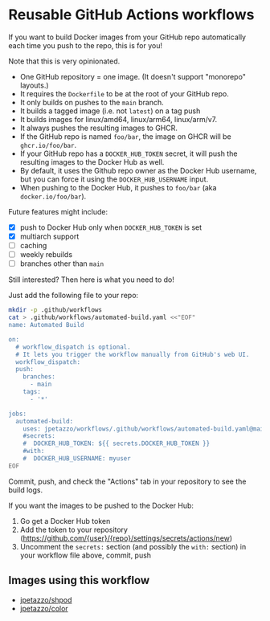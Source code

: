 # Reusable GitHub Actions workflows

If you want to build Docker images from your GitHub repo
automatically each time you push to the repo, this is for you!

Note that this is very opinionated.

- One GitHub repository = one image. (It doesn't support "monorepo" layouts.)
- It requires the `Dockerfile` to be at the root of your GitHub repo.
- It only builds on pushes to the `main` branch.
- It builds a tagged image (i.e. not `latest`) on a tag push
- It builds images for linux/amd64, linux/arm64, linux/arm/v7.
- It always pushes the resulting images to GHCR.
- If the GitHub repo is named `foo/bar`, the image on GHCR will be `ghcr.io/foo/bar`.
- If your GitHub repo has a `DOCKER_HUB_TOKEN` secret, it will push the resulting images to the Docker Hub as well.
- By default, it uses the Github repo owner as the Docker Hub username, but you can force it using the `DOCKER_HUB_USERNAME` input.
- When pushing to the Docker Hub, it pushes to `foo/bar` (aka `docker.io/foo/bar`).

Future features might include:

- [X] push to Docker Hub only when `DOCKER_HUB_TOKEN` is set
- [X] multiarch support
- [ ] caching
- [ ] weekly rebuilds
- [ ] branches other than `main`

Still interested? Then here is what you need to do!

Just add the following file to your repo:

```bash
mkdir -p .github/workflows
cat > .github/workflows/automated-build.yaml <<"EOF"
name: Automated Build

on:
  # workflow_dispatch is optional.
  # It lets you trigger the workflow manually from GitHub's web UI.
  workflow_dispatch:
  push:
    branches:
      - main
    tags:
      - '*'

jobs:
  automated-build:
    uses: jpetazzo/workflows/.github/workflows/automated-build.yaml@main
    #secrets:
    #  DOCKER_HUB_TOKEN: ${{ secrets.DOCKER_HUB_TOKEN }}
    #with:
    #  DOCKER_HUB_USERNAME: myuser
EOF
```

Commit, push, and check the "Actions" tab in your repository to see the build logs.

If you want the images to be pushed to the Docker Hub:

1. Go get a Docker Hub token
2. Add the token to your repository (https://github.com/{user}/{repo}/settings/secrets/actions/new)
3. Uncomment the `secrets:` section (and possibly the `with:` section) in your workflow file above, commit, push

## Images using this workflow

- [jpetazzo/shpod](/jpetazzo/shpod)
- [jpetazzo/color](/jpetazzo/color)
